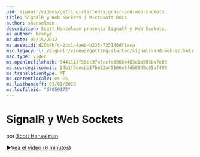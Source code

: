 ```yaml
---
uid: signalr/videos/getting-started/signalr-and-web-sockets
title: SignalR y Web Sockets | Microsoft Docs
author: shanselman
description: Scott Hanselman presenta SignalR y Web Sockets.
ms.author: bradyg
ms.date: 08/15/2012
ms.assetid: d20b4bfc-2cc1-4aeb-b235-733146df1eca
msc.legacyurl: /signalr/videos/getting-started/signalr-and-web-sockets
msc.type: video
ms.openlocfilehash: 3441113f58bc37a7ccfe658b0483c1a586ba7e05
ms.sourcegitcommit: 24b1f6decbb17bb22a45166e5fdb0845c65af498
ms.translationtype: MT
ms.contentlocale: es-ES
ms.lasthandoff: 03/01/2019
ms.locfileid: "57059172"
---
```

<a name="signalr-and-web-sockets"></a>SignalR y Web Sockets
====================
por [Scott Hanselman](https://github.com/shanselman)

[&#9654;Vea el vídeo (6 minutos)](https://channel9.msdn.com/Blogs/ASP-NET-Site-Videos/signalr-and-web-sockets)
